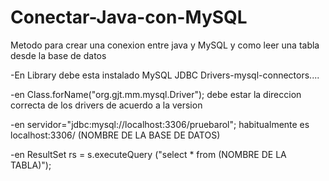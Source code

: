 # Conectar-Java-con-MySQL
Metodo para crear una conexion entre java y MySQL y como leer una tabla desde la base de datos

-En Library debe esta instalado MySQL JDBC Drivers-mysql-connectors....

-en Class.forName("org.gjt.mm.mysql.Driver"); debe estar la direccion correcta de los drivers de acuerdo a la version

-en servidor="jdbc:mysql://localhost:3306/pruebarol"; habitualmente es localhost:3306/ (NOMBRE DE LA BASE DE DATOS)

-en ResultSet rs = s.executeQuery ("select * from (NOMBRE DE LA TABLA)");

